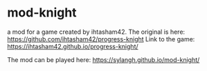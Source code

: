 # mod-knight
a mod for a game created by ihtasham42. The original is here: https://github.com/ihtasham42/progress-knight Link to the game: https://ihtasham42.github.io/progress-knight/

The mod can be played here:
https://sylangh.github.io/mod-knight/
